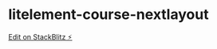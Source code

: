 # litelement-course-nextlayout

[Edit on StackBlitz ⚡️](https://stackblitz.com/edit/litelement-course-nextlayout)